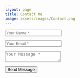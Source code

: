 ```yaml
---
layout: page
title: Contact Me
image: assets/images/Contact.png
---
```


<section id="contact">
                <div class="col-lg-12">
                    <form name="sentMessage" id="contactForm" novalidate>
                            <div class="col-md-6">
                                <div class="control-group form-group">
                                    <input type="text" class="form-control" placeholder="Your Name *" id="name" required data-validation-required-message="Please enter your name.">
                                    <p class="help-block text-danger"></p>
                                </div>
                                <div class="control-group form-group">
                                    <input type="email" class="form-control" placeholder="Your Email *" id="email" required data-validation-required-message="Please enter your email address.">
                                    <p class="help-block text-danger"></p>
                                </div>
                            </div>
                            <div class="col-md-12">
                                <div class="control-group form-group">
                                    <textarea class="form-control" placeholder="Your Message *" id="message" required data-validation-required-message="Please enter a message."></textarea>
                                    <p class="help-block text-danger"></p>
                                </div>
                            </div>
                            <div class="clearfix"></div>
                            <div class="col-lg-12 text-center">
                                <div id="success"></div>
                                <button type="submit" class="btn btn-xl">Send Message</button>
                            </div>
                    </form>
                </div>
    </section>
